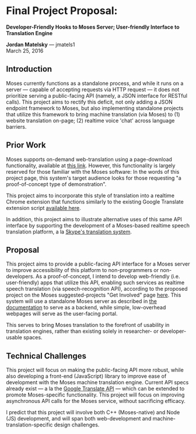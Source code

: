 # Final Project Proposal:
**Developer-Friendly Hooks to Moses Server; User-friendly Interface to Translation Engine**

**Jordan Matelsky** — jmatels1 <br>
March 25, 2016

## Introduction
Moses currently functions as a standalone process, and while it runs on a server — capable of accepting requests via HTTP request — it does not prioritize serving a public-facing API (namely, a JSON interface for RESTful calls). This project aims to rectify this deficit, not only adding a JSON endpoint framework to Moses, but also implementing standalone projects that utilize this framework to bring machine translation (via Moses) to (1) website translation on-page; (2) realtime voice 'chat' across language barriers.

## Prior Work
Moses supports on-demand web-translation using a page-download functionality, available at [this link](http://www.statmt.org/moses/?n=Moses.WebTranslation). However, this functionality is largely reserved for those familiar with the Moses software: In the words of this project page, this system's target audience looks for those requesting "a proof-of-concept type of demonstration".

This project aims to incorporate this style of translation into a realtime Chrome extension that functions similarly to the existing Google Translate extension script [available here](https://chrome.google.com/webstore/detail/google-translate/aapbdbdomjkkjkaonfhkkikfgjllcleb?hl=en).

In addition, this project aims to illustrate alternative uses of this same API interface by supporting the development of a Moses-based realtime speech translation platform, a la [Skype's translation system](http://blogs.skype.com/2014/12/15/skype-translator-how-it-works/).


## Proposal
This project aims to provide a public-facing API interface for a Moses server to improve accessibility of this platform to non-programmers or non-developers. As a proof-of-concept, I intend to develop web-friendly (i.e. user-friendly) apps that utilize this API, enabling such services as realtime speech translation (via speech-recognition API), according to the proposed project on the Moses suggested-projects "Get Involved" page [here](http://www.statmt.org/moses/?n=Moses.GetInvolved). This system will use a standalone Moses server as described in [the documentation](http://www.statmt.org/moses/?n=Advanced.Moses#ntoc1) to serve as a backend, while simple, low-overhead webpages will serve as the user-facing portal.

This serves to bring Moses translation to the forefront of usability in translation engines, rather than existing solely in researcher- or developer-usable spaces.

## Technical Challenges
This project will focus on making the public-facing API more robust, while also developing a front-end (JavaScript) library to improve ease of development with the Moses machine translation engine. Current API specs already exist — a la the [Google Translate API](https://cloud.google.com/translate/v2/using_rest) — which can be extended to promote Moses-specific functionality. This project will focus on improving asynchronous API calls for the Moses service, without sacrificing efficacy.

I predict that this project will involve both C++ (Moses-native) and Node (JS) development, and will span both web-development and machine-translation-specific design challenges.
